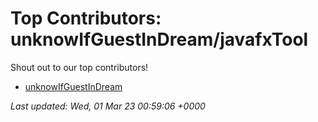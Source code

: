 # Top Contributors: unknowIfGuestInDream/javafxTool
Shout out to our top contributors!

- [unknowIfGuestInDream](https://github.com/unknowIfGuestInDream)


_Last updated: Wed, 01 Mar 23 00:59:06 +0000_